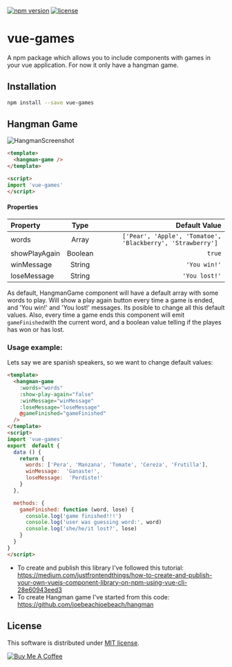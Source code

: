 [![npm version](https://badge.fury.io/js/vue-games.svg)](https://badge.fury.io/js/vue-games)
[![license](https://img.shields.io/github/license/mashape/apistatus.svg)](https://github.com/apertureless/vue-chartjs/blob/master/LICENSE.txt)

# vue-games

  A npm package which allows you to include components with games in your vue application. For now it only have a hangman game.

## Installation

```bash
npm install --save vue-games
```

  

## Hangman Game

![HangmanScreenshot](https://github.com/josefinaestevez/vue-games/blob/master/src/assets/img/hangman1.png?raw=true)

```html
<template>
  <hangman-game />
</template>

<script>
import 'vue-games'
</script>
```
#### Properties

| Property      | Type        | Default Value                                              |
| :---          |    :----:   |          ---:                                              |
| words         | Array       | `['Pear', 'Apple', 'Tomatoe', 'Blackberry', 'Strawberry'] `|
| showPlayAgain | Boolean     | `true`                                                     |
| winMessage    | String      | `'You win!'`                                               |
| loseMessage   | String      | `'You lost!'`                                              |

As default, HangmanGame component will have a default array with some words to play. Will show a play again button every time a game is ended, and  'You win!' and 'You lost!' messages. Its posible to change all this default values.
Also, every time a game ends this component will emit `gameFinished`with the current word, and a boolean value telling if the playes has won or has lost.

### Usage example:

Lets say we are spanish speakers, so we want to change default values:

```html
<template>
  <hangman-game
    :words="words"
    :show-play-again="false"
    :winMessage="winMessage"
    :loseMessage="loseMessage"
    @gameFinished="gameFinished"
  />
</template>
<script>
import 'vue-games'
export  default {
  data () {
    return {
      words: ['Pera', 'Manzana', 'Tomate', 'Cereza', 'Frutilla'],
      winMessage:  'Ganaste!',
      loseMessage:  'Perdiste!'
    }
  },

  methods: {
    gameFinished: function (word, lose) {
      console.log('game finished!!!')
      console.log('user was guessing word:', word)
      console.log('she/he/it lost?', lose)
    }
  }
}
</script>
```

- To create and publish this library I've followed this tutorial: https://medium.com/justfrontendthings/how-to-create-and-publish-your-own-vuejs-component-library-on-npm-using-vue-cli-28e60943eed3
- To create Hangman game I've started from this code: https://github.com/joebeachjoebeach/hangman

## License

This software is distributed under [MIT license](LICENSE.txt).

<a href="https://www.buymeacoffee.com/xcqjaytbl" target="_blank"><img src="https://www.buymeacoffee.com/assets/img/custom_images/purple_img.png" alt="Buy Me A Coffee" style="height: auto !important;width: auto !important;" ></a>
